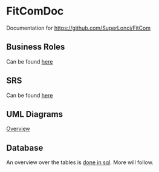 # FitComDoc
Documentation for https://github.com/SuperLonci/FitCom

## Business Roles
Can be found [here](../business_roles.md)

## SRS
Can be found [here](../SRS/SRS.md)

## UML Diagrams
[Overview](../uml_diagrams/overview.md)

## Database
An overview over the tables is [done in sql](../database/databse_tables.sql). More will follow.